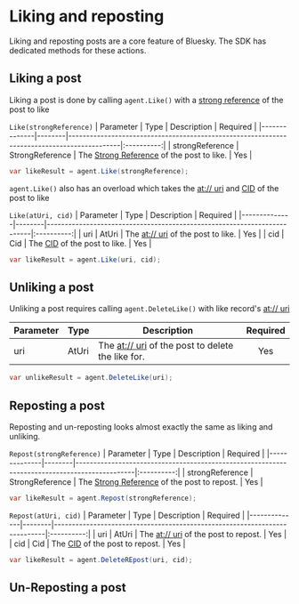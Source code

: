 # Liking and reposting

Liking and reposting posts are a core feature of Bluesky. The SDK has dedicated methods for these actions.

## Liking a post

Liking a post is done by calling `agent.Like()` with a [strong reference](../commonTerms.md#strongReference) of the post
to like

`Like(strongReference)`
| Parameter    | Type   | Description                                                                                | Required   |
|--------------|--------|--------------------------------------------------------------------------------------------|:----------:|
| strongReference | StrongReference | The [Strong Reference](../commonTerms.md#strongReference) of the post to like. | Yes        |

```c#
var likeResult = agent.Like(strongReference);
```

`agent.Like()` also has an overload which takes the [at:// uri](../commonTerms.md#uri) and [CID](../commonTerms.md#cid) of
the post to like

`Like(atUri, cid)`
| Parameter    | Type   | Description                                                             | Required   |
|--------------|--------|-------------------------------------------------------------------------|:----------:|
| uri          | AtUri  | The [at:// uri](../commonTerms.md#uri) of the post to like.             | Yes        |
| cid          | Cid    | The [CID](../commonTerms.md#cid) of the post to like.                   | Yes        |

```c#
var likeResult = agent.Like(uri, cid);
```

## Unliking a post

Unliking a post requires calling `agent.DeleteLike()` with like record's [at:// uri](../commonTerms.md#uri)

| Parameter    | Type   | Description                                                                | Required   |
|--------------|--------|----------------------------------------------------------------------------|:----------:|
| uri          | AtUri  | The [at:// uri](../commonTerms.md#uri) of the post to delete the like for. | Yes        |

```c#
var unlikeResult = agent.DeleteLike(uri);
```

## Reposting a post

Reposting and un-reposting looks almost exactly the same as liking and unliking.

`Repost(strongReference)`
| Parameter    | Type   | Description                                                                                  | Required   |
|--------------|--------|----------------------------------------------------------------------------------------------|:----------:|
| strongReference | StrongReference | The [Strong Reference](../commonTerms.md#strongReference) of the post to repost. | Yes        |

```c#
var likeResult = agent.Repost(strongReference);
```

`Repost(atUri, cid)`
| Parameter    | Type   | Description                                                               | Required   |
|--------------|--------|---------------------------------------------------------------------------|:----------:|
| uri          | AtUri  | The [at:// uri](../commonTerms.md#uri) of the post to repost.             | Yes        |
| cid          | Cid    | The [CID](../commonTerms.md#cid) of the post to repost.                   | Yes        |

```c#
var likeResult = agent.DeleteREpost(uri, cid);
```

## Un-Reposting a post

